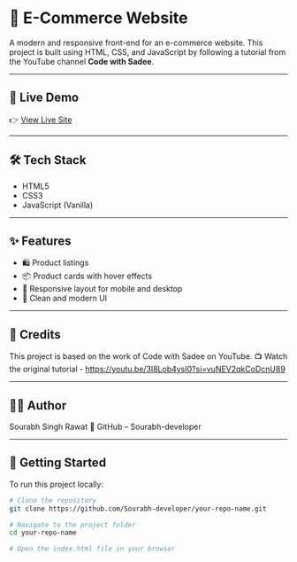 # 🛒 E-Commerce Website

A modern and responsive front-end for an e-commerce website. This project is built using HTML, CSS, and JavaScript by following a tutorial from the YouTube channel **Code with Sadee**.

---

## 🚀 Live Demo

👉 [View Live Site](https://cute-pasca-d5e0f6.netlify.app/)

---

## 🛠️ Tech Stack

- HTML5  
- CSS3  
- JavaScript (Vanilla)

---

## ✨ Features

- 🛍️ Product listings  
- 📦 Product cards with hover effects  
- 📱 Responsive layout for mobile and desktop  
- 🎨 Clean and modern UI

---

## 🙏 Credits

This project is based on the work of Code with Sadee on YouTube.
📺 Watch the original tutorial - https://youtu.be/3l8Lob4ysI0?si=vuNEV2qkCoDcnU89

---

## 🙋‍♂️ Author

Sourabh Singh Rawat
🔗 GitHub – Sourabh-developer

---

## 🧰 Getting Started

To run this project locally:

```bash
# Clone the repository
git clone https://github.com/Sourabh-developer/your-repo-name.git

# Navigate to the project folder
cd your-repo-name

# Open the index.html file in your browser
